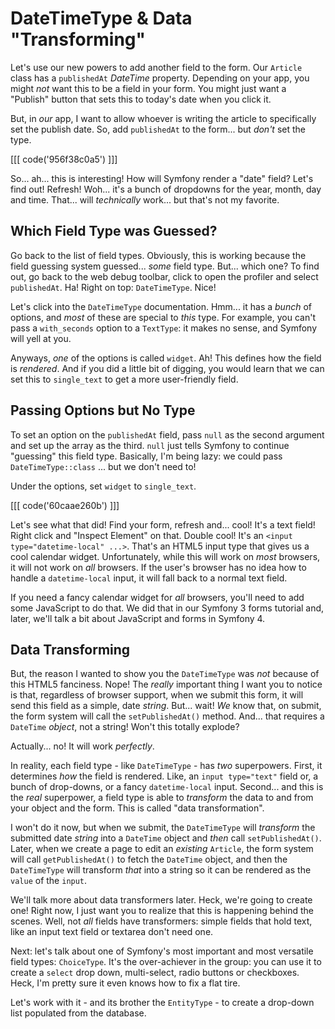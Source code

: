 # DateTimeType & Data "Transforming"

Let's use our new powers to add another field to the form. Our `Article` class
has a `publishedAt` *DateTime* property. Depending on your app, you might *not* want
this to be a field in your form. You might just want a "Publish" button that sets
this to today's date when you click it.

But, in *our* app, I want to allow whoever is writing the article to specifically
set the publish date. So, add `publishedAt` to the form... but *don't* set the
type.

[[[ code('956f38c0a5') ]]]

So... ah... this is interesting! How will Symfony render a "date" field? Let's
find out! Refresh! Woh... it's a bunch of dropdowns for the year, month, day and
time. That... will *technically* work... but that's not my favorite.

## Which Field Type was Guessed?

Go back to the list of field types. Obviously, this is working because the field
guessing system guessed... *some* field type. But... which one? To find out, go
back to the web debug toolbar, click to open the profiler and select `publishedAt`.
Ha! Right on top: `DateTimeType`. Nice!

Let's click into the `DateTimeType` documentation. Hmm... it has a *bunch* of options,
and *most* of these are special to *this* type. For example, you can't pass a
`with_seconds` option to a `TextType`: it makes no sense, and Symfony will yell
at you.

Anyways, *one* of the options is called `widget`. Ah! This defines how the field
is *rendered*. And if you did a little bit of digging, you would learn that we can
set this to `single_text` to get a more user-friendly field.

## Passing Options but No Type

To set an option on the `publishedAt` field, pass `null` as the second argument and
set up the array as the third. `null` just tells Symfony to continue "guessing" this
field type. Basically, I'm being lazy: we could pass `DateTimeType::class` ... but
we don't need to!

Under the options, set `widget` to `single_text`.

[[[ code('60caae260b') ]]]

Let's see what that did! Find your form, refresh and... cool! It's a text field!
Right click and "Inspect Element" on that. Double cool! It's an
`<input type="datetime-local" ...>`. That's an HTML5 input type that gives us a cool
calendar widget. Unfortunately, while this will work on *most* browsers, it will
not work on *all* browsers. If the user's browser has no idea how to handle a
`datetime-local` input, it will fall back to a normal text field.

If you need a fancy calendar widget for *all* browsers, you'll need to add some
JavaScript to do that. We did that in our Symfony 3 forms tutorial and, later,
we'll talk a bit about JavaScript and forms in Symfony 4.

## Data Transforming

But, the reason I wanted to show you the `DateTimeType` was *not* because of this
HTML5 fanciness. Nope! The *really* important thing I want you to notice is that,
regardless of browser support, when we submit this form, it will send this field
as a simple, date *string*. But... wait! *We* know that, on submit, the form system
will call the `setPublishedAt()` method. And... that requires a `DateTime` *object*,
not a string! Won't this totally explode?

Actually... no! It will work *perfectly*.

In reality, each field type - like `DateTimeType` - has *two* superpowers. First,
it determines *how* the field is rendered. Like, an `input type="text"` field or,
a bunch of drop-downs, or a fancy `datetime-local` input. Second... and this is
the *real* superpower, a field type is able to *transform* the data to and from
your object and the form. This is called "data transformation".

I won't do it now, but when we submit, the `DateTimeType` will *transform* the
submitted date *string* into a `DateTime` object and *then* call `setPublishedAt()`.
Later, when we create a page to edit an *existing* `Article`, the form system will
call `getPublishedAt()` to fetch the `DateTime` object, and then the `DateTimeType`
will transform *that* into a string so it can be rendered as the `value` of the
`input`.

We'll talk more about data transformers later. Heck, we're going to create one!
Right now, I just want you to realize that this is happening behind the scenes. Well,
not *all* fields have transformers: simple fields that hold text, like an input
text field or textarea don't need one.

Next: let's talk about one of Symfony's most important and most versatile field
types: `ChoiceType`. It's the over-achiever in the group: you can use it to create
a `select` drop down, multi-select, radio buttons or checkboxes. Heck, I'm pretty
sure it even knows how to fix a flat tire.

Let's work with it - and its brother the `EntityType` - to create a drop-down
list populated from the database.
